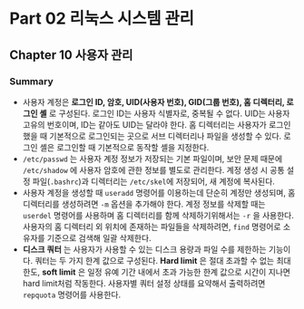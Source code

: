 # Part 02 리눅스 시스템 관리
## Chapter 10 사용자 관리

### Summary
- 사용자 계정은 **로그인 ID, 암호, UID(사용자 번호), GID(그룹 번호), 홈 디렉터리, 로그인 셸** 로 구성된다. 로그인 ID는 사용자 식별자로, 중복될 수 없다.
UID는 사용자 고유의 번호이며, ID는 같아도 UID는 달라야 한다. 홈 디렉터리는 사용자가 로그인했을 때 기본적으로 로그인되는 곳으로 서브 디렉터리나 파일을 생성할 수 있다. 로그인 셸은 로그인할 때 기본적으로 동작할 셸을 지정한다.
- `/etc/passwd` 는 사용자 계정 정보가 저장되는 기본 파일이며, 보안 문제 때문에 `/etc/shadow` 에 사용자 암호에 관한 정보를 별도로 관리한다. 계정 생성 시 공통 설정 파일(`.bashrc`)과 디렉터리는 `/etc/skel`에 저장되어, 새 계정에 복사된다.
- 사용자 계정을 생성할 때 `useradd` 명령어를 이용하는데 단순히 계정만 생성되며, 홈 디렉터리를 생성하려면 `-m` 옵션을 추가해야 한다. 계정 정보를 삭제할 때는 `userdel` 명령어를 사용하며 홈 디렉터리를 함께 삭제하기위해서는 `-r` 을 사용한다. 사용자의 홈 디렉터리 외 위치에 존재하는 파일들을 삭제하려면, `find` 명령어로 소유자를 기준으로 검색해 일괄 삭제한다.
- **디스크 쿼터** 는 사용자가 사용할 수 있는 디스크 용량과 파일 수를 제한하는 기능이다. 쿼터는 두 가지 한계 값으로 구성된다. **Hard limit** 은 절대 초과할 수 없는 최대 한도, **soft limit** 은 일정 유예 기간 내에서 초과 가능한 한계 값으로 시간이 지나면 hard limit처럼 작동한다. 사용자별 쿼터 설정 상태를 요약해서 출력하려면 `repquota` 명령어를 사용한다.
